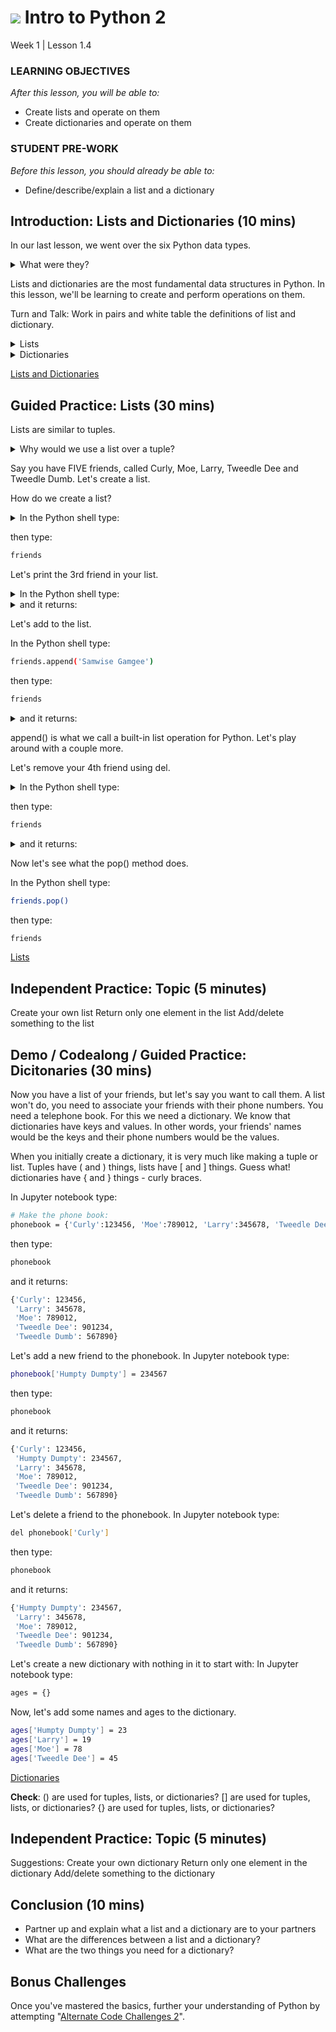 # ![](https://ga-dash.s3.amazonaws.com/production/assets/logo-9f88ae6c9c3871690e33280fcf557f33.png) Intro to Python 2
Week 1 | Lesson 1.4

### LEARNING OBJECTIVES
*After this lesson, you will be able to:*
- Create lists and operate on them
- Create dictionaries and operate on them

### STUDENT PRE-WORK
*Before this lesson, you should already be able to:*
- Define/describe/explain a list and a dictionary

<a name="introduction"></a>
## Introduction: Lists and Dictionaries (10 mins)

In our last lesson, we went over the six Python data types.

<details>
<summary>
What were they?
</summary>
```bash
- Integers
- Floats
- Strings
- Tuples
- Lists
- Dictionaries
```
</details>

Lists and dictionaries are the most fundamental data structures in Python. In this lesson, we'll be learning to create and perform operations on them.

Turn and Talk: Work in pairs and white table the definitions of list and dictionary.

<details>
<summary>
Lists
</summary>
```bash
- A collection of values
- Can be changed; not fixed
- Each value has a number associated with it, starting at 0
- Denoted by square brackets
```
</details>

<details>
<summary>
Dictionaries
</summary>
```bash
- A collection of key and value pairs
- Keys are unique, values are not
- Values can be of any data type, but keys must be immutable types (integer, string, tuple)
- No specific order of key, value pairs
```
</details>

[Lists and Dictionaries](http://sthurlow.com/python/lesson06/)


<a name="demo"></a>
## Guided Practice: Lists (30 mins)

Lists are similar to tuples.

<details>
<summary>
Why would we use a list over a tuple?
</summary>
```bash
Lists are modifiable, tuples are fixed. Most of the time we use lists, not tuples, because we want to easily change the values of things if we need to.
```
</details>

Say you have FIVE friends, called Curly, Moe, Larry, Tweedle Dee and Tweedle Dumb. Let's create a list.

How do we create a list?

<details>
<summary>
In the Python shell type:
</summary>
```bash
friends = ['Curly', 'Moe', 'Larry', 'Tweedle Dee', 'Tweedle Dumb']
```
</details>

then type:
```bash
friends
```

Let's print the 3rd friend in your list.

<details>
<summary>
In the Python shell type:
</summary>
```bash
print friends[2]
```
</details>

<details>
<summary>
and it returns:
</summary>
```bash
Larry
```
</details>

Let's add to the list.

In the Python shell type:
```bash
friends.append('Samwise Gamgee')
```

then type:
```bash
friends
```

<details>
<summary>
and it returns:
</summary>
```bash
['Curly', 'Moe', 'Larry', 'Tweedle Dee', 'Tweedle Dumb', 'Samwise Gamgee']
```
</details>

append() is what we call a built-in list operation for Python. Let's play around with a couple more.

Let's remove your 4th friend using del.

<details>
<summary>
In the Python shell type:
</summary>
```bash
del friends[3]
```
</details>

then type:
```bash
friends
```

<details>
<summary>
and it returns:
</summary>
```bash
['Curly', 'Moe', 'Larry', 'Tweedle Dumb', 'Samwise Gamgee']
```
</details>

Now let's see what the pop() method does.

In the Python shell type:
```bash
friends.pop()
```
then type:
```bash
friends
```

[Lists](http://sthurlow.com/python/lesson06/)


<a name="ind-practice"></a>
## Independent Practice: Topic (5 minutes)
Create your own list
Return only one element in the list
Add/delete something to the list


<a name="demo"></a>
## Demo / Codealong / Guided Practice: Dicitonaries (30 mins)

Now you have a list of your friends, but let's say you want to call them. A list won't
do, you need to associate your friends with their phone numbers. You need a telephone
book. For this we need a dictionary. We know that dictionaries have keys and values.
In other words, your friends' names would be the keys and their phone numbers
would be the values.

When you initially create a dictionary, it is very much like making a tuple or list.
Tuples have ( and ) things, lists have [ and ] things. Guess what! dictionaries
have { and } things - curly braces.

In Jupyter notebook type:
```bash
# Make the phone book:
phonebook = {'Curly':123456, 'Moe':789012, 'Larry':345678, 'Tweedle Dee':901234, 'Tweedle Dumb':567890}
```

then type:
```bash
phonebook
```

and it returns:
```bash
{'Curly': 123456,
 'Larry': 345678,
 'Moe': 789012,
 'Tweedle Dee': 901234,
 'Tweedle Dumb': 567890}
```

Let's add a new friend to the phonebook.
In Jupyter notebook type:
```bash
phonebook['Humpty Dumpty'] = 234567
```

then type:
```bash
phonebook
```

and it returns:
```bash
{'Curly': 123456,
 'Humpty Dumpty': 234567,
 'Larry': 345678,
 'Moe': 789012,
 'Tweedle Dee': 901234,
 'Tweedle Dumb': 567890}
```

Let's delete a friend to the phonebook.
In Jupyter notebook type:
```bash
del phonebook['Curly']
```

then type:
```bash
phonebook
```

and it returns:
```bash
{'Humpty Dumpty': 234567,
 'Larry': 345678,
 'Moe': 789012,
 'Tweedle Dee': 901234,
 'Tweedle Dumb': 567890}
```

Let's create a new dictionary with nothing in it to start with:
In Jupyter notebook type:
```bash
ages = {}
```

Now, let's add some names and ages to the dictionary.
```bash
ages['Humpty Dumpty'] = 23
ages['Larry'] = 19
ages['Moe'] = 78
ages['Tweedle Dee'] = 45
```

[Dictionaries](http://sthurlow.com/python/lesson06/)

**Check**:
() are used for tuples, lists, or dictionaries?
[] are used for tuples, lists, or dictionaries?
{} are used for tuples, lists, or dictionaries?


<a name="ind-practice"></a>
## Independent Practice: Topic (5 minutes)
Suggestions:
Create your own dictionary
Return only one element in the dictionary
Add/delete something to the dictionary

<a name="conclusion"></a>
## Conclusion (10 mins)
- Partner up and explain what a list and a dictionary are to your partners
- What are the differences between a list and a dictionary?
- What are the two things you need for a dictionary?

## Bonus Challenges
Once you've mastered the basics, further your understanding of Python by attempting "[Alternate Code Challenges 2](code/starter-code/Alternate%20Code%20Challenges%20-%20Week%201%20Lesson%201.2.ipynb)".
